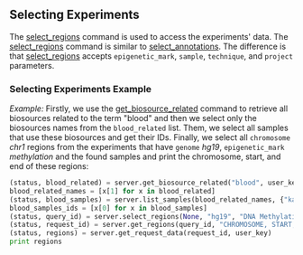 ## Selecting Experiments

The [select_regions](http://deepblue.mpi-inf.mpg.de/api.php#api-select_regions) command is used to access the experiments' data.
The [select_regions](http://deepblue.mpi-inf.mpg.de/api.php#api-select_regions) command is similar to [select_annotations](http://deepblue.mpi-inf.mpg.de/api.php#api-select_annotations). The difference is that [select_regions](http://deepblue.mpi-inf.mpg.de/api.php#api-select_regions) accepts ```epigenetic_mark```, ```sample```, ```technique```, and ```project``` parameters.


### Selecting Experiments Example


*Example:*
Firstly, we use the [get_biosource_related](http://deepblue.mpi-inf.mpg.de/api.php#api-get_biosource_related) command to retrieve all biosources related to the term "blood" and then we select only the biosources names from the ```blood_related``` list.
Them, we select all samples that use these biosources and get their IDs.
Finally, we select all ```chromosome``` *chr1* regions from the experiments that have ```genome``` *hg19*, ```epigenetic_mark``` *methylation* and the found samples and print the chromosome, start, and end of these regions:

```python
(status, blood_related) = server.get_biosource_related("blood", user_key)
blood_related_names = [x[1] for x in blood_related]
(status, blood_samples) = server.list_samples(blood_related_names, {"karyotype":"cancer"}, user_key)
blood_samples_ids = [x[0] for x in blood_samples]
(status, query_id) = server.select_regions(None, "hg19", "DNA Methylation", blood_samples_ids, None, None, "chr1", None, None, user_key)
(status, request_id) = server.get_regions(query_id, "CHROMOSOME, START, END", user_key)
(status, regions) = server.get_request_data(request_id, user_key)
print regions
```
